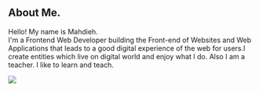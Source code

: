 ## About Me.

<p style=" " >Hello! My name is Mahdieh.
<br /> I'm a Frontend Web Developer building the Front-end of Websites and Web Applications that leads to a good digital
experience of the web for users.I create entities which live on
digital world and enjoy what I do. Also I am a teacher. I like to learn and teach.</p>

<img src="https://custom-icon-badges.demolab.com/badge/-Download CV-01796f?style=for-the-badge&logo=download&logoColor=white"/>
